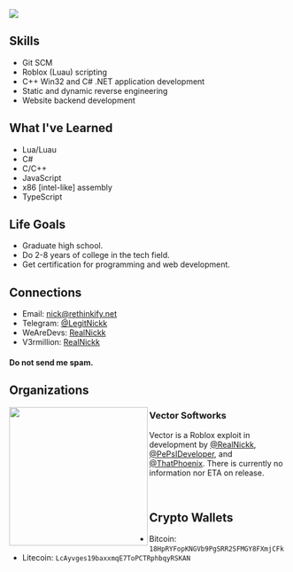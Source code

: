 <img src="https://gpvc.arturio.dev/RealNickk">

## Skills
- Git SCM
- Roblox (Luau) scripting
- C++ Win32 and C# .NET application development
- Static and dynamic reverse engineering
- Website backend development

## What I've Learned
- Lua/Luau
- C#
- C/C++
- JavaScript
- x86 [intel-like] assembly
- TypeScript

## Life Goals
- Graduate high school.
- Do 2-8 years of college in the tech field.
- Get certification for programming and web development.

## Connections
- Email:      [nick@rethinkify.net](mailto:nick@rethinkify.net)
- Telegram:   [@LegitNickk](https://t.me/legitnickk)
- WeAreDevs:  [RealNickk](https://wearedevs.net/profile?uid=53326)
- V3rmillion: [RealNickk](https://v3rmillion.net/member.php?action=profile&uid=1696762)
#### Do not send me spam.

## Organizations
<p>
    <img width="250" align='left' src="https://cdn.discordapp.com/attachments/965388831232770118/997233086754463774/e.png">
</p>

### Vector Softworks
Vector is a Roblox exploit in development by [@RealNickk](https://github.com/@RealNickk), [@PePsIDeveloper](https://github.com/@PePsIDeveloper), and [@ThatPhoenix](https://github.com/ThatPhoenix). There is currently no information nor ETA on release.

<p>
    <br>
</p>   

## Crypto Wallets
- Bitcoin:  `18HpRYFopKNGVb9PgSRR2SFMGY8FXmjCFk`
- Litecoin: `LcAyvges19baxxmqE7ToPCTRphbqyRSKAN`

<!--
**LegitH3x0R/LegitH3x0R** is a ✨ _special_ ✨ repository because its `README.md` (this file) appears on your GitHub profile.

Here are some ideas to get you started:

- 🔭 I’m currently working on ...
- 🌱 I’m currently learning ...
- 👯 I’m looking to collaborate on ...
- 🤔 I’m looking for help with ...
- 💬 Ask me about ...
- 📫 How to reach me: ...
- 😄 Pronouns: ...
- ⚡ Fun fact: ...
-->
